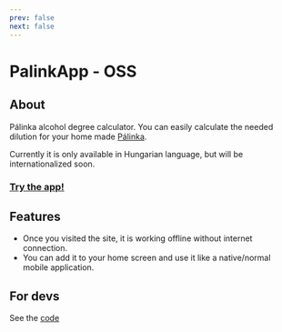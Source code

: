 ```yaml
---
prev: false
next: false
---
```


# PalinkApp - OSS

## About
Pálinka alcohol degree calculator. You can easily calculate the needed dilution for your home made [Pálinka](https://en.wikipedia.org/wiki/P%C3%A1linka).

Currently it is only available in Hungarian language, but will be internationalized soon.

### [Try the app!](https://palinkapp.coollabs.io/#/)

## Features
- Once you visited the site, it is working offline without internet connection.
- You can add it to your home screen and use it like a native/normal mobile application.

## For devs
See the [code](https://github.com/coollabsio/palinkapp.coollabs.io)
